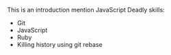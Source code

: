 This is an introduction
mention JavaScript
Deadly skills:
* Git
* JavaScript
* Ruby
* Killing history using git rebase
